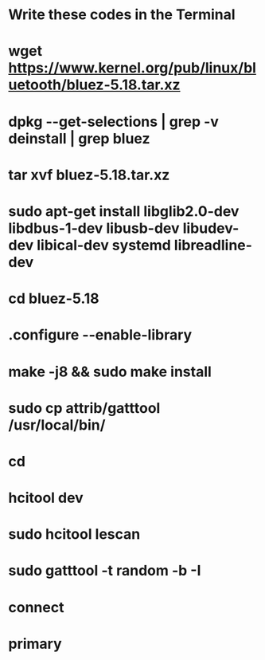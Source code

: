 # Write these codes in the Terminal
#  wget https://www.kernel.org/pub/linux/bluetooth/bluez-5.18.tar.xz
# dpkg --get-selections | grep -v deinstall | grep bluez
# tar xvf bluez-5.18.tar.xz
# sudo apt-get install libglib2.0-dev libdbus-1-dev libusb-dev libudev-dev libical-dev systemd libreadline-dev
# cd bluez-5.18
# .configure --enable-library
# make -j8 && sudo make install
# sudo cp attrib/gatttool /usr/local/bin/
# cd
# hcitool dev
# sudo hcitool lescan
# sudo gatttool -t random -b <BLE device> -I
# connect 
# primary
